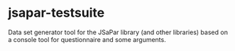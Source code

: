 # jsapar-testsuite
Data set generator tool for the JSaPar library (and other libraries) based on a console tool for questionnaire and some arguments.
